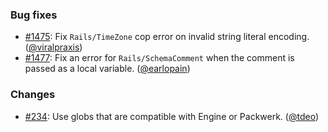 ### Bug fixes

* [#1475](https://github.com/rubocop/rubocop-rails/pull/1475): Fix `Rails/TimeZone` cop error on invalid string literal encoding. ([@viralpraxis][])
* [#1477](https://github.com/rubocop/rubocop-rails/issues/1477): Fix an error for `Rails/SchemaComment` when the comment is passed as a local variable. ([@earlopain][])

### Changes

* [#234](https://github.com/rubocop/rubocop-rails/issues/234): Use globs that are compatible with Engine or Packwerk. ([@tdeo][])

[@viralpraxis]: https://github.com/viralpraxis
[@earlopain]: https://github.com/earlopain
[@tdeo]: https://github.com/tdeo
